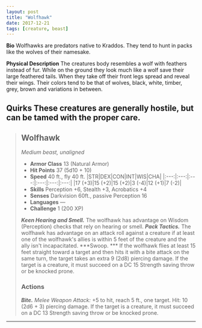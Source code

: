 ```yaml
---
layout: post
title: "Wolfhawk"
date: 2017-12-21
tags: [creature, beast]
---
```

**Bio** Wolfhawks are predators native to Kraddos. They tend to hunt in packs like the wolves of their namesake.

**Physical Description** The creatures body resembles a wolf with feathers instead of fur. While on the ground they look much like a wolf save their large feathered tails. When they take off their front legs spread and reveal their wings. Their colors tend to be that of wolves, black, white, timber, grey, brown and variations in between.

**Quirks** These creatures are generally hostile, but can be tamed with the proper care.
---
> ## Wolfhawk
>*Medium beast, unaligned*
> - **Armor Class** 13 (Natural Armor)
> - **Hit Points** 37 (5d10 + 10)
> - **Speed** 40 ft., fly 40 ft.
|STR|DEX|CON|INT|WIS|CHA|
|:---:|:---:|:---:|:---:|:---:|:---:|
|17 (+3)|15 (+2)|15 (+2)|3 (-4)|12 (+1)|7 (-2)|
> - **Skills** Perception +6, Stealth +3, Acrobatics +4
> - **Senses** Darkvision 60ft., passive Perception 16
> - **Languages** —
> - **Challenge** 1 (200 XP)
>
> ***Keen Hearing and Smell.*** The wolfhawk has advantage on Wisdom (Perception) checks that rely on hearing or smell.
> ***Pack Tactics.*** The wolfhawk has advantage on an attack roll against a creature if at least one of the wolfhawk's allies is within 5 feet of the creature and the ally isn't incapacitated.
> ***Swoop. *** If the wolfhawk flies at least 15 feet straight toward a target and then hits it with a bite attack on the same turn, the target takes an extra 9 (2d8) piercing damage. If the target is a creature, it must succeed on a DC 15 Strength saving throw or be knocked prone.
> ### Actions
> ***Bite.*** *Melee Weapon Attack:* +5 to hit, reach 5 ft., one target. Hit: 10 (2d6 + 3) piercing damage. If the target is a creature, it must succeed on a DC 13 Strength saving throw or be knocked prone.
---